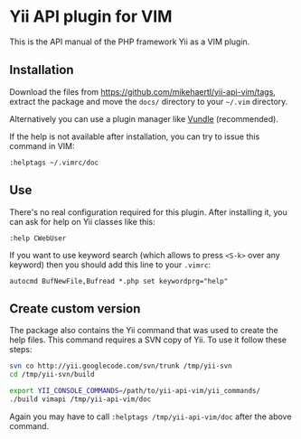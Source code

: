 # Yii API plugin for VIM

This is the API manual of the PHP framework Yii as a VIM plugin.

## Installation

Download the files from https://github.com/mikehaertl/yii-api-vim/tags, extract
the package and move the `docs/` directory to your `~/.vim` directory.

Alternatively you can use a plugin manager like [Vundle](https://github.com/gmarik/vundle) (recommended).

If the help is not available after installation, you can try to issue this command in VIM:

```vim
:helptags ~/.vimrc/doc
```

## Use

There's no real configuration required for this plugin. After installing it, you can
ask for help on Yii classes like this:

```vim
:help CWebUser
```

If you want to use keyword search (which allows to press `<S-k>` over any keyword)
then you should add this line to your `.vimrc`:

```vim
autocmd BufNewFile,Bufread *.php set keywordprg="help"
```

## Create custom version

The package also contains the Yii command that was used to create the help files.
This command requires a SVN copy of Yii. To use it follow these steps:

```sh
svn co http://yii.googlecode.com/svn/trunk /tmp/yii-svn
cd /tmp/yii-svn/build

export YII_CONSOLE_COMMANDS=/path/to/yii-api-vim/yii_commands/
./build vimapi /tmp/yii-api-vim/doc
```

Again you may have to call `:helptags /tmp/yii-api-vim/doc` after the above command.
